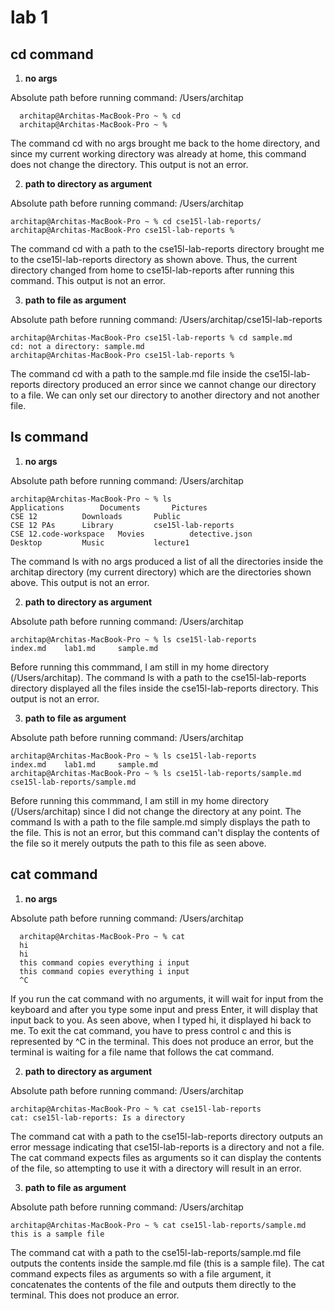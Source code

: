 # lab 1
## cd command
1) **no args**

Absolute path before running command: /Users/architap
```
  architap@Architas-MacBook-Pro ~ % cd
  architap@Architas-MacBook-Pro ~ % 
```
The command cd with no args brought me back to the home directory, and since my current working directory was already at home, this command does not change the directory. This output is not an error. 

2) **path to directory as argument**

Absolute path before running command: /Users/architap
```
architap@Architas-MacBook-Pro ~ % cd cse15l-lab-reports/
architap@Architas-MacBook-Pro cse15l-lab-reports % 

```
The command cd with a path to the cse15l-lab-reports directory brought me to the cse15l-lab-reports directory as shown above. Thus, the current directory changed from home to cse15l-lab-reports after running this command. This output is not an error. 

3) **path to file as argument**

Absolute path before running command: /Users/architap/cse15l-lab-reports
```
architap@Architas-MacBook-Pro cse15l-lab-reports % cd sample.md
cd: not a directory: sample.md
architap@Architas-MacBook-Pro cse15l-lab-reports % 

```
The command cd with a path to the sample.md file inside the cse15l-lab-reports directory produced an error since we cannot change our directory to a file. We can only set our directory to another directory and not another file.  

## ls command
1) **no args**

Absolute path before running command: /Users/architap
```
architap@Architas-MacBook-Pro ~ % ls
Applications		Documents		Pictures
CSE 12			Downloads		Public
CSE 12 PAs		Library			cse15l-lab-reports
CSE 12.code-workspace	Movies			detective.json
Desktop			Music			lecture1

```
The command ls with no args produced a list of all the directories inside the architap directory (my current directory) which are the directories shown above. This output is not an error. 

2) **path to directory as argument**

Absolute path before running command: /Users/architap
```
architap@Architas-MacBook-Pro ~ % ls cse15l-lab-reports
index.md	lab1.md		sample.md

```
Before running this commmand, I am still in my home directory (/Users/architap). The command ls with a path to the cse15l-lab-reports directory displayed all the files inside the cse15l-lab-reports directory. This output is not an error. 

3) **path to file as argument**

Absolute path before running command: /Users/architap
```
architap@Architas-MacBook-Pro ~ % ls cse15l-lab-reports
index.md	lab1.md		sample.md
architap@Architas-MacBook-Pro ~ % ls cse15l-lab-reports/sample.md
cse15l-lab-reports/sample.md

```
Before running this commmand, I am still in my home directory (/Users/architap) since I did not change the directory at any point. The command ls with a path to the file sample.md simply displays the path to the file. This is not an error, but this command can't display the contents of the file so it merely outputs the path to this file as seen above. 

## cat command
1) **no args**

Absolute path before running command: /Users/architap
```
  architap@Architas-MacBook-Pro ~ % cat
  hi
  hi
  this command copies everything i input
  this command copies everything i input
  ^C 
```
If you run the cat command with no arguments, it will wait for input from the keyboard and after you type some input and press Enter, it will display that input back to you. As seen above, when I typed hi, it displayed hi back to me. To exit the cat command, you have to press control c and this is represented by ^C in the terminal. This does not produce an error, but the terminal is waiting for a file name that follows the cat command. 

2) **path to directory as argument**

Absolute path before running command: /Users/architap
```
architap@Architas-MacBook-Pro ~ % cat cse15l-lab-reports
cat: cse15l-lab-reports: Is a directory

```
The command cat with a path to the cse15l-lab-reports directory  outputs an error message indicating that cse15l-lab-reports is a directory and not a file. The cat command expects files as arguments so it can display the contents of the file, so attempting to use it with a directory will result in an error. 

3) **path to file as argument**

Absolute path before running command: /Users/architap
```
architap@Architas-MacBook-Pro ~ % cat cse15l-lab-reports/sample.md
this is a sample file

```
The command cat with a path to the cse15l-lab-reports/sample.md file outputs the contents inside the sample.md file (this is a sample file). The cat command expects files as arguments so with a file argument, it concatenates the contents of the file and outputs them directly to the terminal. This does not produce an error. 










   













